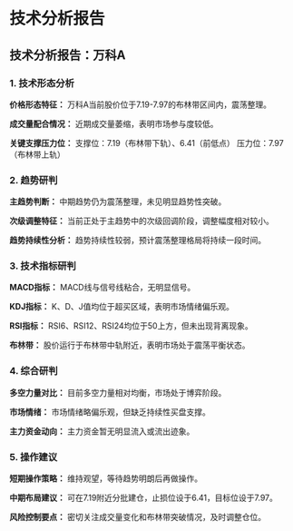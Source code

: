 # 技术分析报告

## 技术分析报告：万科A

### 1. 技术形态分析

**价格形态特征：**
万科A当前股价位于7.19-7.97的布林带区间内，震荡整理。

**成交量配合情况：**
近期成交量萎缩，表明市场参与度较低。

**关键支撑压力位：**
支撑位：7.19（布林带下轨）、6.41（前低点）
压力位：7.97（布林带上轨）

### 2. 趋势研判

**主趋势判断：**
中期趋势仍为震荡整理，未见明显趋势性突破。

**次级调整特征：**
当前正处于主趋势中的次级回调阶段，调整幅度相对较小。

**趋势持续性分析：**
趋势持续性较弱，预计震荡整理格局将持续一段时间。

### 3. 技术指标研判

**MACD指标：**
MACD线与信号线粘合，无明显信号。

**KDJ指标：**
K、D、J值均位于超买区域，表明市场情绪偏乐观。

**RSI指标：**
RSI6、RSI12、RSI24均位于50上方，但未出现背离现象。

**布林带：**
股价运行于布林带中轨附近，表明市场处于震荡平衡状态。

### 4. 综合研判

**多空力量对比：**
目前多空力量相对均衡，市场处于博弈阶段。

**市场情绪：**
市场情绪略偏乐观，但缺乏持续性买盘支撑。

**主力资金动向：**
主力资金暂无明显流入或流出迹象。

### 5. 操作建议

**短期操作策略：**
维持观望，等待趋势明朗后再做操作。

**中期布局建议：**
可在7.19附近分批建仓，止损位设于6.41，目标位设于7.97。

**风险控制要点：**
密切关注成交量变化和布林带突破情况，及时调整仓位。